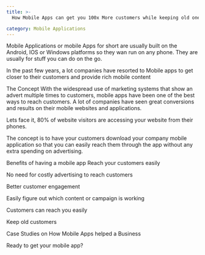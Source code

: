 ```yaml
---
title: >-
  How Mobile Apps can get you 100x More customers while keeping old ones

category: Mobile Applications
---
```

Mobile Applications or mobile Apps for short are usually built on the Android, IOS or Windows platforms so they wan run on any phone. They are usually for stuff you can do on the go.

In the past few years, a lot companies have resorted to Mobile apps to get closer to their customers and provide rich mobile content

The Concept
With the widespread use of marketing systems that show an advert multiple times to customers, mobile apps have been one of the best ways to reach customers. A lot of companies have seen great conversions and results on their mobile websites and applications.

Lets face it, 80% of website visitors are accessing your website from their phones.

The concept is to have your customers download your company mobile application so that you can easily reach them through the app without any extra spending on advertising.

Benefits of having a mobile app
Reach your customers easily

No need for costly advertising to reach customers

Better customer engagement

Easily figure out which content or campaign is working

Customers can reach you easily

Keep old customers

Case Studies on How Mobile Apps helped a Business

Ready to get your mobile app?
